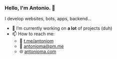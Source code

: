 ### Hello, I'm Antonio. 👋
I develop websites, bots, apps, backend...
<!--
**4nt0n10M4/4nt0n10M4** is a ✨ _special_ ✨ repository because its `README.md` (this file) appears on your GitHub profile.

Here are some ideas to get you started:

- 🔭 I’m currently working on ...
- 🌱 I’m currently learning ...
- 👯 I’m looking to collaborate on ...
- 🤔 I’m looking for help with ...
- 💬 Ask me about ...
- 📫 How to reach me: ...
- 😄 Pronouns: ...
- ⚡ Fun fact: ...
-->

- 🔭 I’m currently working on **a lot** of projects (duh)
- 📫 How to reach me: 
  - 💬 [t.me/antoniom](https://t.me/antoniom)
  - 📧 antonioma@pm.me
  - 🌐 [antonioma.com](https://antonioma.com)
